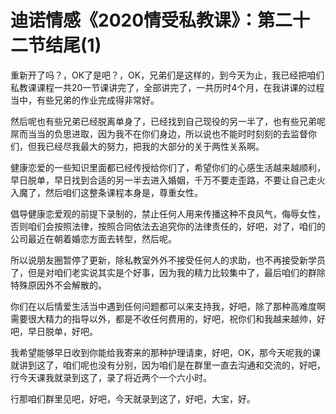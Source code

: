 # 迪诺情感《2020情受私教课》：第二十二节结尾(1)

重新开了吗？，OK了是吧？，OK，兄弟们是这样的，到今天为止，我已经把咱们私教课课程一共20一节课讲完了，全部讲完了，一共历时4个月，在我讲课的过程当中，有些兄弟的作业完成得非常好。

然后呢也有些兄弟已经脱离单身了，已经找到自己现役的另一半了，也有些兄弟呢屌而当当的负思进取，因为我不在你们身边，所以说也不能时时刻刻的去监督你们，但我已经尽我最大的努力，把我的大部分的关于两性关系啊。

健康恋爱的一些知识里面都已经传授给你们了，希望你们的心感生活越来越顺利，早日脱单，早日找到合适的另一半去进入婚姻，千万不要走歪路，不要让自己走火入魔了，然后咱们这整条课程本身是，尊重女性。

倡导健康恋爱观的前提下录制的，禁止任何人用来传播这种不良风气，侮辱女性，否则咱们会按照法律，按照合同依法去追究你的法律责任的，好吧，对了，咱们的公司最近在朝着婚恋方面去转型，然后呢。

所以说朋友圈暂停了更新，除私教室外外不接受任何人的求助，也不再接受新学员了，但是对咱们老实说其实是个好事，因为我的精力比较集中了，最后咱们的群除特殊原因外不会解散的。

你们在以后情爱生活当中遇到任何问题都可以来支持我，好吧，除了那种高难度啊需要很大精力的指导以外，都是不收任何费用的，好吧，祝你们和我越来越帅，好吧，早日脱单，好吧。

我希望能够早日收到你能给我寄来的那种护理请柬，好吧，OK，那今天呢我的课就讲到这了，咱们呢也没有分别，因为咱们是在群里一直去沟通和交流的，好吧，行今天课我就录到这了，录了将近两个一个六小时。

行那咱们群里见吧，好吧，今天就录到这了，好吧，大宝，好。